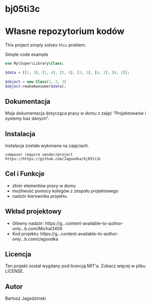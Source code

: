 # bj05ti3c
# Własne repozytorium kodów
 
This project simply solves `this` problem.
 
Simple code example 
 
```php
use My\Super\Library\Class;
 
$data = [[1, 3], [1, 4], [2, 4], [3, 1], [4, 1], [4, 2]];
 
$object = new Class(1, 2, 3)
$object->makeAwesome($data);
```
 
## Dokumentacja
 
Moja dokumentacja dotycząca pracy w domu z zajęć "Projektowanie i systemy baz danych".
 
## Instalacja
 
 Instalacja została wykonana na zajęciach.
 
```
composer require vendor/project
https://https://github.com/Jagoodka/bj05ti3c
```
 
## Cel i Funkcje
 
* zbiór elementów pracy w domu
* możliwość pomocy kolegów z zespołu projektowego
* nadzór kierownika projektu 
 
## Wkład projektowy
 
* Główny nadzór: https://g...content-available-to-author-only...b.com/Michal3456
* Kod projektu: https://g...content-available-to-author-only...b.com/Jagoodka
 
## Licencja
 
Ten projekt został wygdany pod licencją MIT'a. Zobacz więcej w pliku LICENSE.
 
## Autor
Bartosz Jagodzinski
